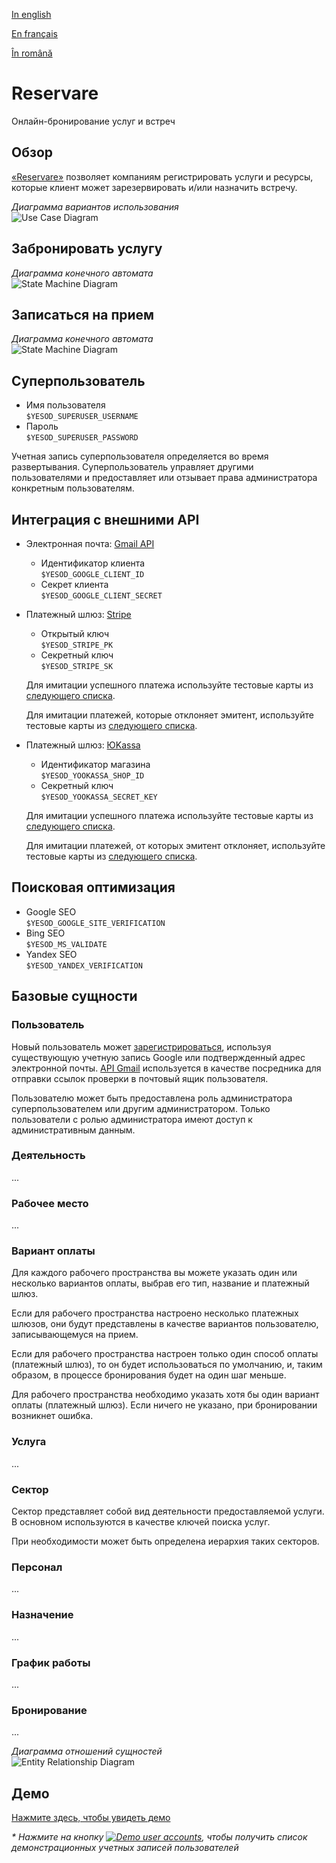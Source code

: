 [In english](https://github.com/ciukstar/reservare/blob/master/README.md)

[En français](https://github.com/ciukstar/reservare/blob/master/README.fr.md)

[În română](https://github.com/ciukstar/reservare/blob/master/README.ro.md)

# Reservare

Онлайн-бронирование услуг и встреч

## Обзор

[«Reservare»](https://reservareru-i4rimw5qwq-de.a.run.app) позволяет компаниям регистрировать услуги и ресурсы, которые клиент может зарезервировать и/или назначить встречу.  

*Диаграмма вариантов использования*  
![Use Case Diagram](static/img/Reservare-UCD.svg)

## Забронировать услугу
*Диаграмма конечного автомата*  
![State Machine Diagram](static/img/Reservare-Book-Service-SMD.svg)

## Записаться на прием
*Диаграмма конечного автомата*  
![State Machine Diagram](static/img/Reservare-Make-Appointment-SMD.svg)

## Суперпользователь
* Имя пользователя  
  ```$YESOD_SUPERUSER_USERNAME```
* Пароль  
  ```$YESOD_SUPERUSER_PASSWORD```
  
Учетная запись суперпользователя определяется во время развертывания. Суперпользователь управляет другими пользователями и предоставляет или отзывает права администратора конкретным пользователям.

## Интеграция с внешними API

* Электронная почта: [Gmail API](https://developers.google.com/gmail/api/guides)

  * Идентификатор клиента  
    ```$YESOD_GOOGLE_CLIENT_ID```
  * Секрет клиента  
    ```$YESOD_GOOGLE_CLIENT_SECRET```

* Платежный шлюз: [Stripe](https://stripe.com/)
  * Открытый ключ  
    ```$YESOD_STRIPE_PK```
  * Секретный ключ  
    ```$YESOD_STRIPE_SK```
    
  Для имитации успешного платежа используйте тестовые карты из [следующего списка](https://stripe.com/docs/testing?testing-method=card-numbers#cards).

  Для имитации платежей, которые отклоняет эмитент, используйте тестовые карты из [следующего списка](https://stripe.com/docs/testing?testing-method=card-numbers#declined-payments).

* Платежный шлюз: [ЮKassa](https://yookassa.ru/)
  * Идентификатор магазина  
    ```$YESOD_YOOKASSA_SHOP_ID```
  * Секретный ключ  
    ```$YESOD_YOOKASSA_SECRET_KEY```

  Для имитации успешного платежа используйте тестовые карты из [следующего списка](https://yookassa.ru/developers/payment-acceptance/testing-and-going-live/testing#test-bank-card-success).

  Для имитации платежей, от которых эмитент отклоняет, используйте тестовые карты из [следующего списка](https://yookassa.ru/developers/payment-acceptance/testing-and-going-live/testing#test-bank-card-cancellation-details).

## Поисковая оптимизация
* Google SEO  
  ```$YESOD_GOOGLE_SITE_VERIFICATION```
* Bing SEO  
  ```$YESOD_MS_VALIDATE```
* Yandex SEO  
  ```$YESOD_YANDEX_VERIFICATION```

## Базовые сущности

### Пользователь
Новый пользователь может [зарегистрироваться](https://reservareru-i4rimw5qwq-de.a.run.app/auth/login), используя существующую учетную запись Google или подтвержденный адрес электронной почты. [API Gmail](https://developers.google.com/gmail/api/guides) используется в качестве посредника для отправки ссылок проверки в почтовый ящик пользователя.

Пользователю может быть предоставлена роль администратора суперпользователем или другим администратором. Только пользователи с ролью администратора имеют доступ к административным данным.

### Деятельность
...

### Рабочее место
...

### Вариант оплаты
Для каждого рабочего пространства вы можете указать один или несколько вариантов оплаты, выбрав его тип, название и платежный шлюз.

Если для рабочего пространства настроено несколько платежных шлюзов, они будут представлены в качестве вариантов пользователю, записывающемуся на прием.

Если для рабочего пространства настроен только один способ оплаты (платежный шлюз), то он будет использоваться по умолчанию, и, таким образом, в процессе бронирования будет на один шаг меньше.

Для рабочего пространства необходимо указать хотя бы один вариант оплаты (платежный шлюз). Если ничего не указано, при бронировании возникнет ошибка.

### Услуга
...

### Сектор
Сектор представляет собой вид деятельности предоставляемой услуги. В основном используются в качестве ключей поиска услуг.

При необходимости может быть определена иерархия таких секторов.

### Персонал
...

### Назначение
...

### График работы
...

### Бронирование
...


*Диаграмма отношений сущностей*  
![Entity Relationship Diagram](static/img/Reservare-ERD.svg)

## Демо

[Нажмите здесь, чтобы увидеть демо](https://reservareru-i4rimw5qwq-de.a.run.app)

_* Нажмите на кнопку [![Demo user accounts](demo/button-demo-accounts.png)](https://reservareru-i4rimw5qwq-de.a.run.app/auth/login), чтобы получить список демонстрационных учетных записей пользователей_

